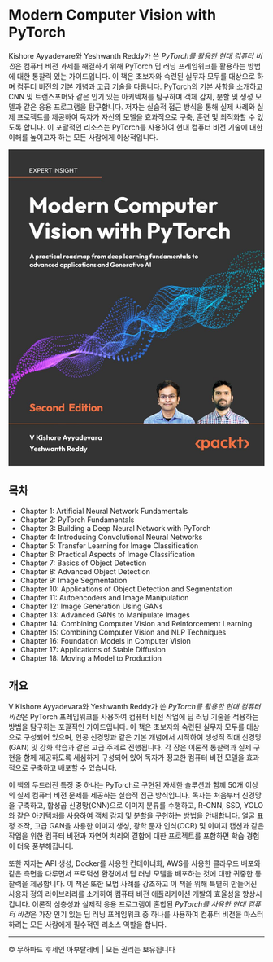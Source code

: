 <!-- ©©©©©©©©©©©©©©©©©©©©©©©© All Rights Are Reserved By Muhammad Husain Abootalebi ©©©©©©©©©©©©©©©©©©©©©©©©©©©©©©©©©© -->

# Modern Computer Vision with PyTorch

Kishore Ayyadevare와 Yeshwanth Reddy가 쓴 *PyTorch를 활용한 현대 컴퓨터 비전*은 컴퓨터 비전 과제를 해결하기 위해 PyTorch 딥 러닝 프레임워크를 활용하는 방법에 대한 통찰력 있는 가이드입니다. 이 책은 초보자와 숙련된 실무자 모두를 대상으로 하며 컴퓨터 비전의 기본 개념과 고급 기술을 다룹니다. PyTorch의 기본 사항을 소개하고 CNN 및 트랜스포머와 같은 인기 있는 아키텍처를 탐구하며 객체 감지, 분할 및 생성 모델과 같은 응용 프로그램을 탐구합니다. 저자는 실습적 접근 방식을 통해 실제 사례와 실제 프로젝트를 제공하여 독자가 자신의 모델을 효과적으로 구축, 훈련 및 최적화할 수 있도록 합니다. 이 포괄적인 리소스는 PyTorch를 사용하여 현대 컴퓨터 비전 기술에 대한 이해를 높이고자 하는 모든 사람에게 이상적입니다.

![Modern Computer Vision with PyTorch](../../assets/Books/Book%20Covers/0%20-%201%20-%20Computer%20Vision%20with%20PyTorch.jpg)

## 목차

- Chapter 1: Artificial Neural Network Fundamentals
- Chapter 2: PyTorch Fundamentals
- Chapter 3: Building a Deep Neural Network with PyTorch
- Chapter 4: Introducing Convolutional Neural Networks
- Chapter 5: Transfer Learning for Image Classification
- Chapter 6: Practical Aspects of Image Classification
- Chapter 7: Basics of Object Detection
- Chapter 8: Advanced Object Detection
- Chapter 9: Image Segmentation
- Chapter 10: Applications of Object Detection and Segmentation
- Chapter 11: Autoencoders and Image Manipulation
- Chapter 12: Image Generation Using GANs
- Chapter 13: Advanced GANs to Manipulate Images
- Chapter 14: Combining Computer Vision and Reinforcement Learning
- Chapter 15: Combining Computer Vision and NLP Techniques
- Chapter 16: Foundation Models in Computer Vision
- Chapter 17: Applications of Stable Diffusion
- Chapter 18: Moving a Model to Production

## 개요

V Kishore Ayyadevara와 Yeshwanth Reddy가 쓴 *PyTorch를 활용한 현대 컴퓨터 비전*은 PyTorch 프레임워크를 사용하여 컴퓨터 비전 작업에 딥 러닝 기술을 적용하는 방법을 탐구하는 포괄적인 가이드입니다. 이 책은 초보자와 숙련된 실무자 모두를 대상으로 구성되어 있으며, 인공 신경망과 같은 기본 개념에서 시작하여 생성적 적대 신경망(GAN) 및 강화 학습과 같은 고급 주제로 진행됩니다. 각 장은 이론적 통찰력과 실제 구현을 함께 제공하도록 세심하게 구성되어 있어 독자가 정교한 컴퓨터 비전 모델을 효과적으로 구축하고 배포할 수 있습니다.

이 책의 두드러진 특징 중 하나는 PyTorch로 구현된 자세한 솔루션과 함께 50개 이상의 실제 컴퓨터 비전 문제를 제공하는 실습적 접근 방식입니다. 독자는 처음부터 신경망을 구축하고, 합성곱 신경망(CNN)으로 이미지 분류를 수행하고, R-CNN, SSD, YOLO와 같은 아키텍처를 사용하여 객체 감지 및 분할을 구현하는 방법을 안내합니다. 얼굴 표정 조작, 고급 GAN을 사용한 이미지 생성, 광학 문자 인식(OCR) 및 이미지 캡션과 같은 작업을 위한 컴퓨터 비전과 자연어 처리의 결합에 대한 프로젝트를 포함하면 학습 경험이 더욱 풍부해집니다.

또한 저자는 API 생성, Docker를 사용한 컨테이너화, AWS를 사용한 클라우드 배포와 같은 측면을 다루면서 프로덕션 환경에서 딥 러닝 모델을 배포하는 것에 대한 귀중한 통찰력을 제공합니다. 이 책은 또한 모범 사례를 강조하고 이 책을 위해 특별히 만들어진 사용자 정의 라이브러리를 소개하여 컴퓨터 비전 애플리케이션 개발의 효율성을 향상시킵니다. 이론적 심층성과 실제적 응용 프로그램이 혼합된 *PyTorch를 사용한 현대 컴퓨터 비전*은 가장 인기 있는 딥 러닝 프레임워크 중 하나를 사용하여 컴퓨터 비전을 마스터하려는 모든 사람에게 필수적인 리소스 역할을 합니다.

---

© 무하마드 후세인 아부탈레비 | 모든 권리는 보유됩니다

<!-- ©©©©©©©©©©©©©©©©©©©©©©©© All Rights Are Reserved By Muhammad Husain Abootalebi ©©©©©©©©©©©©©©©©©©©©©©©©©©©©©©©©©© -->

